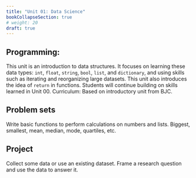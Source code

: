 ```yaml
---
title: "Unit 01: Data Science"
bookCollapseSection: true
# weight: 20
draft: true
---
```



## Programming:
This unit is an introduction to data structures. It focuses on learning these data types: `int`, `float`, `string`, `bool`, `list`, and `dictionary`, and using skills such as iterating and reorganizing large datasets. This unit also introduces the idea of `return` in functions. Students will continue building on skills learned in Unit 00. 
Curriculum: Based on introductory unit from BJC.

## Problem sets
Write basic functions to perform calculations on numbers and lists. Biggest, smallest, mean, median, mode, quartiles, etc.

<!-- ## Labs
Lab 0 : introduction to datatypes, google colab, and returning. 
Lab 1: Students will write code to plot histograms, scatter plots, and the line of best fit. Lab 2: Students will be introduced to the basics of Pandas and matplotlib, the standard Python libraries for data analysis and plotting. -->

## Project
Collect some data or use an existing dataset. Frame a research question and use the data to answer it.
